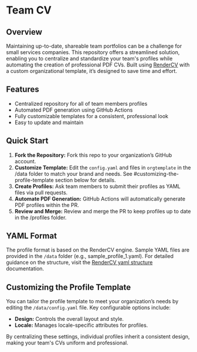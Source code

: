 # Team CV

## Overview

Maintaining up-to-date, shareable team portfolios can be a challenge for small services companies. This repository offers a streamlined solution, enabling you to centralize and standardize your team's profiles while automating the creation of professional PDF CVs. Built using [RenderCV](https://github.com/rendercv/rendercv/tree/main) with a custom organizational template, it’s designed to save time and effort.

## Features

- Centralized repository for all of team members profiles
- Automated PDF generation using GitHub Actions
- Fully customizable templates for a consistent, professional look
- Easy to update and maintain

## Quick Start

1. **Fork the Repository:** Fork this repo to your organization’s GitHub account.
2. **Customize Template:** Edit the `config.yaml` and files in `orgtemplate` in the /data folder to match your brand and needs. See #customizing-the-profile-template section below for details.
3. **Create Profiles:** Ask team members to submit their profiles as YAML files via pull requests.
4. **Automate PDF Generation:** GitHub Actions will automatically generate PDF profiles within the PR.
5. **Review and Merge:** Review and merge the PR to keep profiles up to date in the /profiles folder.

## YAML Format

The profile format is based on the RenderCV engine. Sample YAML files are provided in the `/data` folder (e.g., sample_profile_1.yaml). For detailed guidance on the structure, visit the [RenderCV yaml structure](https://docs.rendercv.com/user_guide/structure_of_the_yaml_input_file) documentation.

## Customizing the Profile Template

You can tailor the profile template to meet your organization’s needs by editing the `/data/config.yaml` file. Key configurable options include:

- **Design:** Controls the overall layout and style.
- **Locale:** Manages locale-specific attributes for profiles.

By centralizing these settings, individual profiles inherit a consistent design, making your team's CVs uniform and professional.
